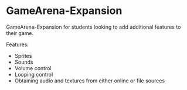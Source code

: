 # GameArena-Expansion
GameArena-Expansion for students looking to add additional features to their game.

Features:
* Sprites
* Sounds
* Volume control
* Looping control
* Obtaining audio and textures from either online or file sources
